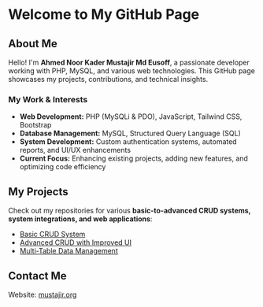 

# Welcome to My GitHub Page

## About Me  
Hello! I'm **Ahmed Noor Kader Mustajir Md Eusoff**, a passionate developer working with PHP, MySQL, and various web technologies. This GitHub page showcases my projects, contributions, and technical insights.

### My Work & Interests  
- **Web Development:** PHP (MySQLi & PDO), JavaScript, Tailwind CSS, Bootstrap  
- **Database Management:** MySQL, Structured Query Language (SQL)  
- **System Development:** Custom authentication systems, automated reports, and UI/UX enhancements  
- **Current Focus:** Enhancing existing projects, adding new features, and optimizing code efficiency  

## My Projects  
Check out my repositories for various **basic-to-advanced CRUD systems, system integrations, and web applications**:  
- [Basic CRUD System](https://github.com/kader0100/Basic-CRUD)  
- [Advanced CRUD with Improved UI](https://github.com/kader0100/Basic-CRUD2)  
- [Multi-Table Data Management](https://github.com/kader0100/Basic-CRUD3)  

## Contact Me  
Website: [mustajir.org](https://mustajir.org)  

